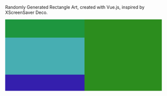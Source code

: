 Randomly Generated Rectangle Art, created with Vue.js, inspired by XScreenSaver Deco.

![Demo](demo/project-demo.gif)
